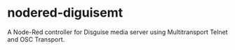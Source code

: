 # nodered-diguisemt
A Node-Red controller for Disguise media server using Multitransport Telnet and OSC Transport.

